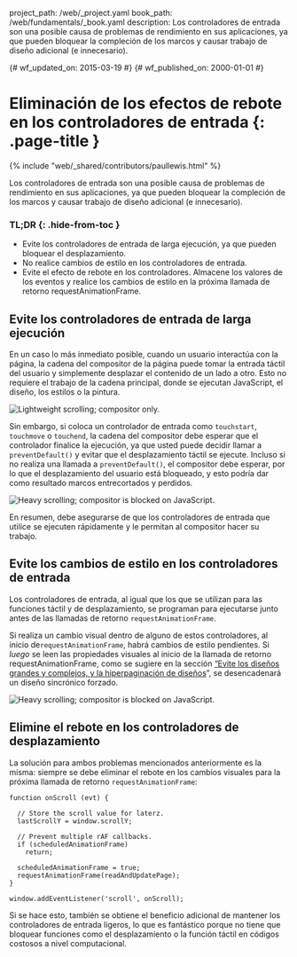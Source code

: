 project_path: /web/_project.yaml
book_path: /web/fundamentals/_book.yaml
description: Los controladores de entrada son una posible causa de problemas de rendimiento en sus aplicaciones, ya que pueden bloquear la compleción de los marcos y causar trabajo de diseño adicional (e innecesario).

{# wf_updated_on: 2015-03-19 #}
{# wf_published_on: 2000-01-01 #}

# Eliminación de los efectos de rebote en los controladores de entrada {: .page-title }

{% include "web/_shared/contributors/paullewis.html" %}


Los controladores de entrada son una posible causa de problemas de rendimiento en sus aplicaciones, ya que pueden bloquear la compleción de los marcos y causar trabajo de diseño adicional (e innecesario).

### TL;DR {: .hide-from-toc }
- Evite los controladores de entrada de larga ejecución, ya que pueden bloquear el desplazamiento.
- No realice cambios de estilo en los controladores de entrada.
- Evite el efecto de rebote en los controladores. Almacene los valores de los eventos y realice los cambios de estilo en la próxima llamada de retorno requestAnimationFrame.


## Evite los controladores de entrada de larga ejecución

En un caso lo más inmediato posible, cuando un usuario interactúa con la página, la cadena del compositor de la página puede tomar la entrada táctil del usuario y simplemente desplazar el contenido de un lado a otro. Esto no requiere el trabajo de la cadena principal, donde se ejecutan JavaScript, el diseño, los estilos o la pintura.

<img src="images/debounce-your-input-handlers/compositor-scroll.jpg" class="center" alt="Lightweight scrolling; compositor only.">

Sin embargo, si coloca un controlador de entrada como `touchstart`, `touchmove` o `touchend`, la cadena del compositor debe esperar que el controlador finalice la ejecución, ya que usted puede decidir llamar a `preventDefault()` y evitar que el desplazamiento táctil se ejecute. Incluso si no realiza una llamada a `preventDefault()`, el compositor debe esperar, por lo que el desplazamiento del usuario está bloqueado, y esto podría dar como resultado marcos entrecortados y perdidos.

<img src="images/debounce-your-input-handlers/ontouchmove.jpg" class="center" alt="Heavy scrolling; compositor is blocked on JavaScript.">

En resumen, debe asegurarse de que los controladores de entrada que utilice se ejecuten rápidamente y le permitan al compositor hacer su trabajo.

## Evite los cambios de estilo en los controladores de entrada

Los controladores de entrada, al igual que los que se utilizan para las funciones táctil y de desplazamiento, se programan para ejecutarse junto antes de las llamadas de retorno `requestAnimationFrame`.

Si realiza un cambio visual dentro de alguno de estos controladores, al inicio de`requestAnimationFrame`, habrá cambios de estilo pendientes. Si _luego_ se leen las propiedades visuales al inicio de la llamada de retorno requestAnimationFrame, como se sugiere en la sección [“Evite los diseños grandes y complejos, y la hiperpaginación de diseños](void-large-complex-layouts-and-layout-thrashing)”, se desencadenará un diseño sincrónico forzado.

<img src="images/debounce-your-input-handlers/frame-with-input.jpg" class="center" alt="Heavy scrolling; compositor is blocked on JavaScript.">

## Elimine el rebote en los controladores de desplazamiento

La solución para ambos problemas mencionados anteriormente es la misma: siempre se debe eliminar el rebote en los cambios visuales para la próxima llamada de retorno `requestAnimationFrame`:


    function onScroll (evt) {
    
      // Store the scroll value for laterz.
      lastScrollY = window.scrollY;
    
      // Prevent multiple rAF callbacks.
      if (scheduledAnimationFrame)
        return;
    
      scheduledAnimationFrame = true;
      requestAnimationFrame(readAndUpdatePage);
    }
    
    window.addEventListener('scroll', onScroll);
    

Si se hace esto, también se obtiene el beneficio adicional de mantener los controladores de entrada ligeros, lo que es fantástico porque no tiene que bloquear funciones como el desplazamiento o la función táctil en códigos costosos a nivel computacional.


